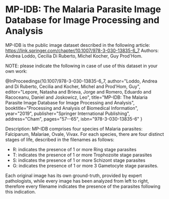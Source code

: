 # MP-IDB: The Malaria Parasite Image Database for Image Processing and Analysis
MP-IDB is the public image dataset described in the following article: https://link.springer.com/chapter/10.1007/978-3-030-13835-6_7
Authors: Andrea Loddo, Cecilia Di Ruberto, Michel Kocher, Guy Prod'Hom.

NOTE: please indicate the following in case of use of this dataset in your own work:

@InProceedings{10.1007/978-3-030-13835-6_7,
author="Loddo, Andrea
and Di Ruberto, Cecilia
and Kocher, Michel
and Prod'Hom, Guy",
editor="Lepore, Natasha
and Brieva, Jorge
and Romero, Eduardo
and Racoceanu, Daniel
and Joskowicz, Leo",
title="MP-IDB: The Malaria Parasite Image Database for Image Processing and Analysis",
booktitle="Processing and Analysis of Biomedical Information",
year="2019",
publisher="Springer International Publishing",
address="Cham",
pages="57--65",
isbn="978-3-030-13835-6"
}

Description: 
MP-IDB comprises four species of Malaria parasites: Falciparum, Malariae, Ovale, Vivax. 
For each species, there are four distinct stages of life, described in the filenames as follows:
- R: indicates the presence of 1 or more Ring stage parasites
- T: indicates the presence of 1 or more Trophozoite stage parasites
- S: indicates the presence of 1 or more Schizont stage parasites
- G: indicates the presence of 1 or more 3 Gametocyte stage parasites.

Each original image has its own ground-truth, provided by expert pathologists, while every image has been analyzed from left to right, therefore every filename indicates the presence of the parasites following this indication.
